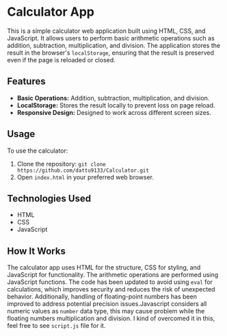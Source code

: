 # Calculator App

This is a simple calculator web application built using HTML, CSS, and JavaScript. It allows users to perform basic arithmetic operations such as addition, subtraction, multiplication, and division. The application stores the result in the browser's `localStorage`, ensuring that the result is preserved even if the page is reloaded or closed.

## Features

- **Basic Operations:** Addition, subtraction, multiplication, and division.
- **LocalStorage:** Stores the result locally to prevent loss on page reload.
- **Responsive Design:** Designed to work across different screen sizes.

## Usage

To use the calculator:

1. Clone the repository: `git clone https://github.com/dattu9133/Calculator.git`
2. Open `index.html` in your preferred web browser.

## Technologies Used

- HTML
- CSS
- JavaScript

## How It Works

The calculator app uses HTML for the structure, CSS for styling, and JavaScript for functionality. The arithmetic operations are performed using JavaScript functions. The code has been updated to avoid using `eval` for calculations, which improves security and reduces the risk of unexpected behavior. Additionally, handling of floating-point numbers has been improved to address potential precision issues.Javascript considers all numeric values as `number` data type, this may cause problem while the floating numbers multiplication and division. I kind of overcomed it in this, feel free to see `script.js` file for it.
